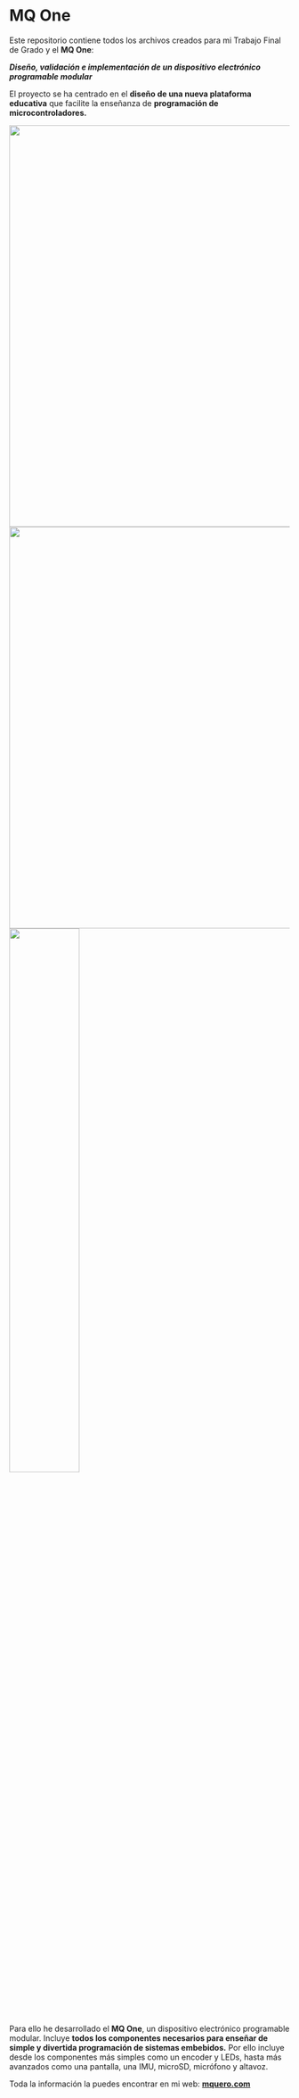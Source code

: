 # MQ One

Este repositorio contiene todos los archivos creados para mi Trabajo Final de Grado y el **MQ One**: 

***Diseño, validación e implementación de un dispositivo electrónico programable modular***

El proyecto se ha centrado en el **diseño de una nueva plataforma educativa** que facilite la enseñanza de **programación de microcontroladores.**

<a href="url"><img src="https://optimistic-kindness-c344eba2ae.media.strapiapp.com/MQ_One_Mountain_Module_9af55f6e16.jpg" align="center" height="720" ></a>
<a href="url"><img src="https://optimistic-kindness-c344eba2ae.media.strapiapp.com/MQ_One_Camera_Module_623fc57dfc.GIF" align="center" height="720" ></a>
<img src="https://optimistic-kindness-c344eba2ae.media.strapiapp.com/MQ_One_Camera_Module_623fc57dfc.GIF" width=50% height=50%>

Para ello he desarrollado el **MQ One**, un dispositivo electrónico programable modular. Incluye **todos los componentes necesarios para enseñar de simple y divertida programación de sistemas embebidos.** Por ello incluye desde los componentes más simples como un encoder y LEDs, hasta más avanzados como una pantalla, una IMU, microSD, micrófono y altavoz.

Toda la información la puedes encontrar en mi web: **[mquero.com](https://mquero.com/)**
